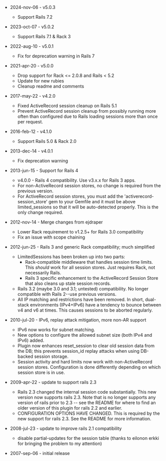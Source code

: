* 2024-nov-06 - v5.0.3

  - Support Rails 7.2

* 2023-oct-07 - v5.0.2

  - Support Rails 7.1 & Rack 3

* 2022-aug-10 - v5.0.1

  - Fix for deprecation warning in Rails 7

* 2021-apr-20 - v5.0.0

  - Drop support for Rack <= 2.0.8 and Rails < 5.2
  - Update for new rubies
  - Cleanup readme and comments

* 2017-may-22 - v4.2.0

  - Fixed ActiveRecord session cleanup on Rails 5.1
  - Prevent ActiveRecord session cleanup from possibly running more often than
    configured due to Rails loading sessions more than once per request.

* 2016-feb-12 - v4.1.0

  - Support Rails 5.0 & Rack 2.0

* 2013-dec-14 - v4.0.1

  - Fix deprecation warning

* 2013-jun-15 - Support for Rails 4

  - v4.0.0 - Rails 4 compatibility. Use v3.x.x for Rails 3 apps.
  - For non-ActiveRecord session stores, no change is required from the
    previous version.
  - For ActiveRecord session stores, you must add the
    'activerecord-session_store' gem to your Gemfile and it must be
    above limited_sessions so that it will be auto-detected properly.
    This is the only change required.

* 2012-nov-14 - Merge changes from ejdraper

  - Lower Rack requirement to v1.2.5+ for Rails 3.0 compatibility
  - Fix an issue with scope chaining

* 2012-jun-25 - Rails 3 and generic Rack compatibility; much simplified

  - LimitedSessions has been broken up into two parts:
    - Rack-compatible middleware that handles session time limits. This
      *should* work for all session stores. Just requires Rack, not
      necessarily Rails.
    - Rails 3 specific enhancement to the ActiveRecord Session Store
      that also cleans up stale session records.
  - Rails 3.2 (maybe 3.0 and 3.1; untested) compatibility. No longer
    compatible with Rails 2--use previous versions.
  - All IP matching and restrictions have been removed. In short, dual-
    stack environments (IPv4+IPv6) have a tendency to bounce between v4
    and v6 at times. This causes sessions to be aborted regularly.

* 2010-jul-20 - IPv6, replay attack mitigation, more non-AR support

  - IPv6 now works for subnet matching.
  - New options to configure the allowed subnet size (both IPv4 and
    IPv6) added.
  - Plugin now enhances reset_session to clear old session data from
    the DB; this prevents session_id replay attacks when using
    DB-backed session storage.
  - Session activity and hard limits now work with non-ActiveRecord
    session stores. Configuration is done differently depending on
    which session store is in use.

* 2009-apr-22 - update to support rails 2.3

  - Rails 2.3 changed the internal session code substantially. This new
    version now supports rails 2.3. Note that is no longer supports any
    version of rails prior to 2.3 -- see the README for where to find
    an older version of this plugin for rails 2.2 and earlier.
  - CONFIGURATION OPTIONS HAVE CHANGED. This is required by the new
    support for rails 2.3. See the README for more information.

* 2008-jul-23 - update to improve rails 2.1 compatibility

  - disable partial-updates for the session table
    (thanks to eilonon erkki for bringing the problem to my attention)

* 2007-sep-06 - initial release
